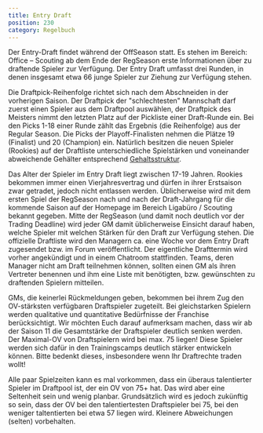 ```yaml
---
title: Entry Draft
position: 230
category: Regelbuch
---
```


Der Entry-Draft findet während der OffSeason statt. Es stehen im Bereich: Office – Scouting ab dem Ende der RegSeason erste Informationen über zu draftende Spieler zur Verfügung.
Der Entry Draft umfasst drei Runden, in denen insgesamt etwa 66 junge Spieler zur Ziehung zur Verfügung stehen.

Die Draftpick-Reihenfolge richtet sich nach dem Abschneiden in der vorherigen Saison. Der Draftpick der "schlechtesten" Mannschaft darf zuerst einen Spieler aus dem Draftpool auswählen, der Draftpick des Meisters nimmt den letzten Platz auf der Pickliste einer Draft-Runde ein.
Bei den Picks 1-18 einer Runde zählt das Ergebnis (die Reihenfolge) aus der Regular Season. Die Picks der Playoff-Finalisten nehmen die Plätze 19 (Finalist) und 20 (Champion) ein. Natürlich besitzen die neuen Spieler (Rookies) auf der Draftliste unterschiedliche Spielstärken und voneinander abweichende Gehälter entsprechend [Gehaltsstruktur](/salary).

Das Alter der Spieler im Entry Draft liegt zwischen 17-19 Jahren.
Rookies bekommen immer einen Vierjahresvertrag und dürfen in ihrer Erstsaison zwar getradet, jedoch nicht entlassen werden.
Üblicherweise wird mit dem ersten Spiel der RegSeason nach und nach der Draft-Jahrgang für die kommende Saison auf der Homepage im Bereich Ligabüro / Scouting bekannt gegeben. Mitte der RegSeason (und damit noch deutlich vor der Trading Deadline) wird jeder GM damit üblicherweise Einsicht darauf haben, welche Spieler mit welchen Stärken für den Draft zur Verfügung stehen.
Die offizielle Draftliste wird den Managern ca. eine Woche vor dem Entry Draft zugesendet bzw. im Forum veröffentlicht. Der eigentliche Drafttermin wird vorher angekündigt und in einem Chatroom stattfinden. Teams, deren Manager nicht am Draft teilnehmen können, sollten einen GM als ihren Vertreter benennen und ihm eine Liste mit benötigten, bzw. gewünschten zu draftenden Spielern mitteilen.

GMs, die keinerlei Rückmeldungen geben, bekommen bei ihrem Zug den OV-stärksten verfügbaren Draftspieler zugeteilt. Bei gleichstarken Spielern werden qualitative und quantitative Bedürfnisse der Franchise berücksichtigt.
Wir möchten Euch darauf aufmerksam machen, dass wir ab der Saison 11 die Gesamtstärke der Draftspieler deutlich senken werden. Der Maximal-OV von Draftspielern wird bei max. 75 liegen! Diese Spieler werden sich dafür in den Trainingscamps deutlich stärker entwickeln können. Bitte bedenkt dieses, insbesondere wenn Ihr Draftrechte traden wollt!

Alle paar Spielzeiten kann es mal vorkommen, dass ein überaus talentierter Spieler im Draftpool ist, der ein OV von 75+ hat. Das wird aber eine Seltenheit sein und wenig planbar. Grundsätzlich wird es jedoch zukünftig so sein, dass der OV bei den talentiertesten Draftspieler bei 75, bei den weniger taltentierten bei etwa 57 liegen wird. Kleinere Abweichungen (selten) vorbehalten.
